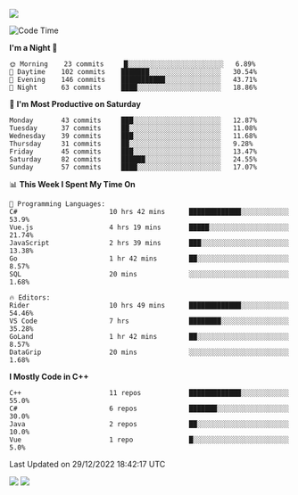 ![](https://komarev.com/ghpvc/?username=lilpidgey&color=red)
<!--START_SECTION:waka-->
![Code Time](http://img.shields.io/badge/Code%20Time-1%2C443%20hrs%2057%20mins-blue)

**I'm a Night 🦉** 

```text
🌞 Morning    23 commits     █░░░░░░░░░░░░░░░░░░░░░░░░   6.89% 
🌆 Daytime    102 commits    ███████░░░░░░░░░░░░░░░░░░   30.54% 
🌃 Evening    146 commits    ███████████░░░░░░░░░░░░░░   43.71% 
🌙 Night      63 commits     ████░░░░░░░░░░░░░░░░░░░░░   18.86%

```
📅 **I'm Most Productive on Saturday** 

```text
Monday       43 commits     ███░░░░░░░░░░░░░░░░░░░░░░   12.87% 
Tuesday      37 commits     ██░░░░░░░░░░░░░░░░░░░░░░░   11.08% 
Wednesday    39 commits     ███░░░░░░░░░░░░░░░░░░░░░░   11.68% 
Thursday     31 commits     ██░░░░░░░░░░░░░░░░░░░░░░░   9.28% 
Friday       45 commits     ███░░░░░░░░░░░░░░░░░░░░░░   13.47% 
Saturday     82 commits     ██████░░░░░░░░░░░░░░░░░░░   24.55% 
Sunday       57 commits     ████░░░░░░░░░░░░░░░░░░░░░   17.07%

```


📊 **This Week I Spent My Time On** 

```text
💬 Programming Languages: 
C#                       10 hrs 42 mins      █████████████░░░░░░░░░░░░   53.9% 
Vue.js                   4 hrs 19 mins       █████░░░░░░░░░░░░░░░░░░░░   21.74% 
JavaScript               2 hrs 39 mins       ███░░░░░░░░░░░░░░░░░░░░░░   13.38% 
Go                       1 hr 42 mins        ██░░░░░░░░░░░░░░░░░░░░░░░   8.57% 
SQL                      20 mins             ░░░░░░░░░░░░░░░░░░░░░░░░░   1.68%

🔥 Editors: 
Rider                    10 hrs 49 mins      █████████████░░░░░░░░░░░░   54.46% 
VS Code                  7 hrs               ████████░░░░░░░░░░░░░░░░░   35.28% 
GoLand                   1 hr 42 mins        ██░░░░░░░░░░░░░░░░░░░░░░░   8.57% 
DataGrip                 20 mins             ░░░░░░░░░░░░░░░░░░░░░░░░░   1.68%

```

**I Mostly Code in C++** 

```text
C++                      11 repos            █████████████░░░░░░░░░░░░   55.0% 
C#                       6 repos             ███████░░░░░░░░░░░░░░░░░░   30.0% 
Java                     2 repos             ██░░░░░░░░░░░░░░░░░░░░░░░   10.0% 
Vue                      1 repo              █░░░░░░░░░░░░░░░░░░░░░░░░   5.0%

```



 Last Updated on 29/12/2022 18:42:17 UTC
<!--END_SECTION:waka-->
![](https://hit.yhype.me/github/profile?user_id=42968544)
![](https://komarev.com/ghpvc/?lilpidgey)

